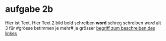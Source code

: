 # aufgabe 2b

Hier ist Text.
Hier Text 2
bild
bold schreiben **word**
schreg schreiben _word_
alt 3 für #grösse bstimmen je mehr# je grösser
[begriff zum beschreiben des linkes](www.google.com) 
